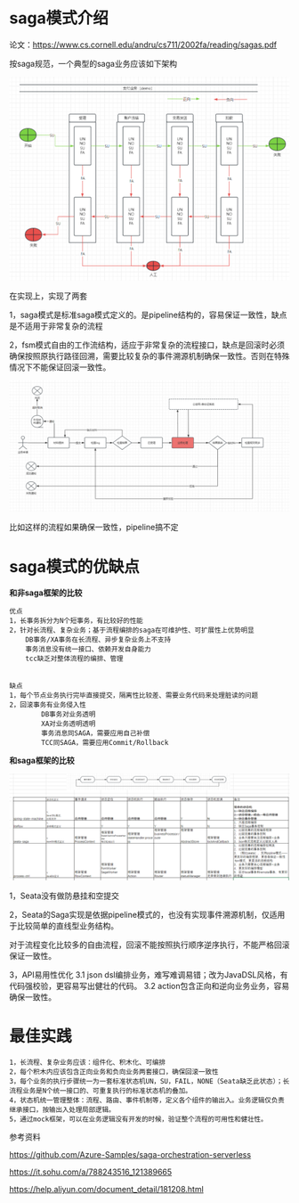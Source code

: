 # saga模式介绍

论文：https://www.cs.cornell.edu/andru/cs711/2002fa/reading/sagas.pdf


按saga规范，一个典型的saga业务应该如下架构

![img.png](saga架构.png)


在实现上，实现了两套

1，saga模式是标准saga模式定义的。是pipeline结构的，容易保证一致性，缺点是不适用于非常复杂的流程

2，fsm模式自由的工作流结构，适应于非常复杂的流程接口，缺点是回滚时必须确保按照原执行路径回溯，需要比较复杂的事件溯源机制确保一致性。否则在特殊情况下不能保证回滚一致性。

![img.png](img.png)

比如这样的流程如果确保一致性，pipeline搞不定

# saga模式的优缺点

**和非saga框架的比较**

    优点
    1，长事务拆分为N个短事务，有比较好的性能 
    2，针对长流程、复杂业务；基于流程编排的saga在可维护性、可扩展性上优势明显
        DB事务/XA事务在长流程、异步复杂业务上不支持
        事务消息没有统一接口、依赖开发自身能力
        tcc缺乏对整体流程的编排、管理


    缺点
    1，每个节点业务执行完毕直接提交，隔离性比较差、需要业务代码来处理脏读的问题
    2，回滚事务有业务侵入性
            DB事务对业务透明
            XA对业务透明透明
            事务消息同SAGA，需要应用自己补偿
            TCC同SAGA，需要应用Commit/Rollback



**和saga框架的比较**

![img_1.png](sagaidff.png)

 
1，Seata没有做防悬挂和空提交

2，Seata的Saga实现是依据pipeline模式的，也没有实现事件溯源机制，仅适用于比较简单的直线型业务结构。
 
对于流程变化比较多的自由流程，回滚不能按照执行顺序逆序执行，不能严格回滚保证一致性。

3，API易用性优化
    3.1 json dsl编排业务，难写难调易错；改为JavaDSL风格，有代码强校验，更容易写出健壮的代码。
    3.2 action包含正向和逆向业务业务，容易确保一致性。
 



 
# 最佳实践

     
    1，长流程、复杂业务应该：组件化、积木化、可编排
    2，每个积木内应该包含正向业务和负向业务两套接口，确保回滚一致性
    3，每个业务的执行步骤统一为一套标准状态机UN，SU，FAIL，NONE（Seata缺乏此状态）；长流程业务是N个统一接口的、可重复执行的标准状态机的叠加。
    4，状态机统一管理整体：流程、路由、事件机制等，定义各个组件的输出入。业务逻辑仅负责继承接口，按输出入处理局部逻辑。
    5，通过mock框架，可以在业务逻辑没有开发的时候，验证整个流程的可用性和健壮性。




参考资料

https://github.com/Azure-Samples/saga-orchestration-serverless

https://it.sohu.com/a/788243516_121389665

https://help.aliyun.com/document_detail/181208.html